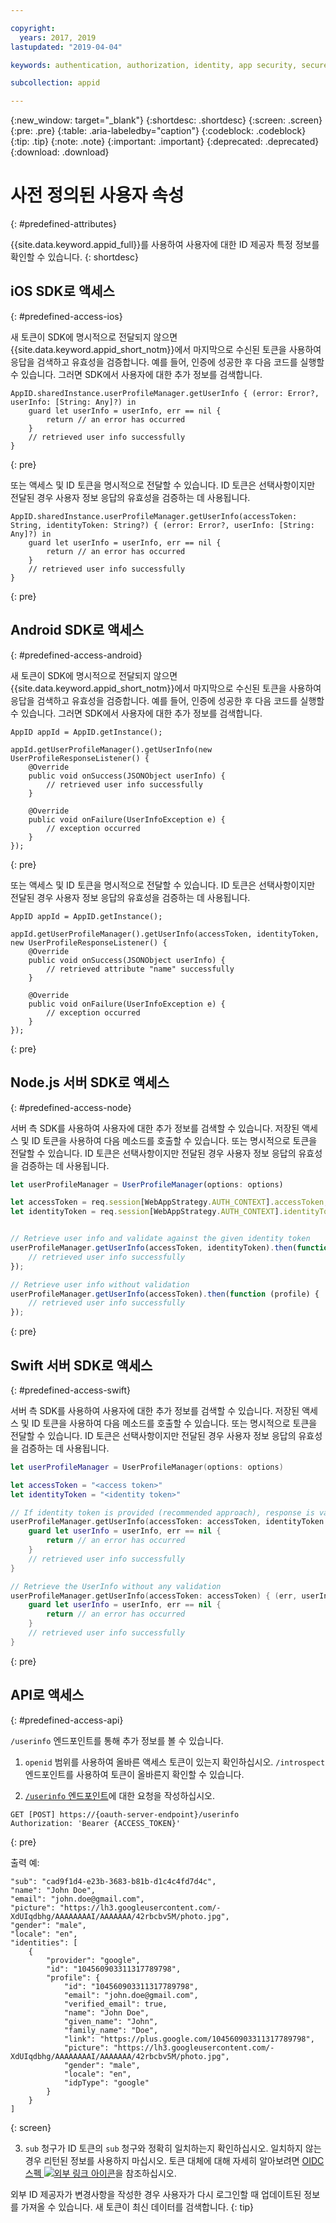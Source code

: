 ```yaml
---

copyright:
  years: 2017, 2019
lastupdated: "2019-04-04"

keywords: authentication, authorization, identity, app security, secure, user information, attributes, accessing, storing, preregister, profiles

subcollection: appid

---
```


{:new_window: target="_blank"}
{:shortdesc: .shortdesc}
{:screen: .screen}
{:pre: .pre}
{:table: .aria-labeledby="caption"}
{:codeblock: .codeblock}
{:tip: .tip}
{:note: .note}
{:important: .important}
{:deprecated: .deprecated}
{:download: .download}

# 사전 정의된 사용자 속성
{: #predefined-attributes}

{{site.data.keyword.appid_full}}를 사용하여 사용자에 대한 ID 제공자 특정 정보를 확인할 수 있습니다.
{: shortdesc}


## iOS SDK로 액세스
{: #predefined-access-ios}

새 토큰이 SDK에 명시적으로 전달되지 않으면 {{site.data.keyword.appid_short_notm}}에서 마지막으로 수신된 토큰을 사용하여 응답을 검색하고 유효성을 검증합니다. 예를 들어, 인증에 성공한 후 다음 코드를 실행할 수 있습니다. 그러면 SDK에서 사용자에 대한 추가 정보를 검색합니다.

```
AppID.sharedInstance.userProfileManager.getUserInfo { (error: Error?, userInfo: [String: Any]?) in
	guard let userInfo = userInfo, err == nil {
		return // an error has occurred
	}
	// retrieved user info successfully
}
```
{: pre}

또는 액세스 및 ID 토큰을 명시적으로 전달할 수 있습니다. ID 토큰은 선택사항이지만 전달된 경우 사용자 정보 응답의 유효성을 검증하는 데 사용됩니다.

```
AppID.sharedInstance.userProfileManager.getUserInfo(accessToken: String, identityToken: String?) { (error: Error?, userInfo: [String: Any]?) in
	guard let userInfo = userInfo, err == nil {
		return // an error has occurred
	}
	// retrieved user info successfully
}
```
{: pre}


## Android SDK로 액세스
{: #predefined-access-android}

새 토큰이 SDK에 명시적으로 전달되지 않으면 {{site.data.keyword.appid_short_notm}}에서 마지막으로 수신된 토큰을 사용하여 응답을 검색하고 유효성을 검증합니다. 예를 들어, 인증에 성공한 후 다음 코드를 실행할 수 있습니다. 그러면 SDK에서 사용자에 대한 추가 정보를 검색합니다.

```
AppID appId = AppID.getInstance();

appId.getUserProfileManager().getUserInfo(new UserProfileResponseListener() {
	@Override
	public void onSuccess(JSONObject userInfo) {
		// retrieved user info successfully
	}

	@Override
	public void onFailure(UserInfoException e) {
		// exception occurred
	}
});
```
{: pre}

또는 액세스 및 ID 토큰을 명시적으로 전달할 수 있습니다. ID 토큰은 선택사항이지만 전달된 경우 사용자 정보 응답의 유효성을 검증하는 데 사용됩니다.

```
AppID appId = AppID.getInstance();

appId.getUserProfileManager().getUserInfo(accessToken, identityToken, new UserProfileResponseListener() {
	@Override
	public void onSuccess(JSONObject userInfo) {
		// retrieved attribute "name" successfully
	}

	@Override
	public void onFailure(UserInfoException e) {
		// exception occurred
	}
});
```
{: pre}


## Node.js 서버 SDK로 액세스
{: #predefined-access-node}


서버 측 SDK를 사용하여 사용자에 대한 추가 정보를 검색할 수 있습니다. 저장된 액세스 및 ID 토큰을 사용하여 다음 메소드를 호출할 수 있습니다. 또는 명시적으로 토큰을 전달할 수 있습니다. ID 토큰은 선택사항이지만 전달된 경우 사용자 정보 응답의 유효성을 검증하는 데 사용됩니다.


```javascript
let userProfileManager = UserProfileManager(options: options)

let accessToken = req.session[WebAppStrategy.AUTH_CONTEXT].accessToken;
let identityToken = req.session[WebAppStrategy.AUTH_CONTEXT].identityToken;


// Retrieve user info and validate against the given identity token
userProfileManager.getUserInfo(accessToken, identityToken).then(function (profile) {
	// retrieved user info successfully
});

// Retrieve user info without validation
userProfileManager.getUserInfo(accessToken).then(function (profile) {
	// retrieved user info successfully
});
```
{: pre}



## Swift 서버 SDK로 액세스
{: #predefined-access-swift}

서버 측 SDK를 사용하여 사용자에 대한 추가 정보를 검색할 수 있습니다. 저장된 액세스 및 ID 토큰을 사용하여 다음 메소드를 호출할 수 있습니다. 또는 명시적으로 토큰을 전달할 수 있습니다. ID 토큰은 선택사항이지만 전달된 경우 사용자 정보 응답의 유효성을 검증하는 데 사용됩니다.


```swift
let userProfileManager = UserProfileManager(options: options)

let accessToken = "<access token>"
let identityToken = "<identity token>"

// If identity token is provided (recommended approach), response is validated against the identity token
userProfileManager.getUserInfo(accessToken: accessToken, identityToken: identityToken) { (err, userInfo) in
	guard let userInfo = userInfo, err == nil {
		return // an error has occurred
	}
	// retrieved user info successfully
}

// Retrieve the UserInfo without any validation
userProfileManager.getUserInfo(accessToken: accessToken) { (err, userInfo) in
	guard let userInfo = userInfo, err == nil {
		return // an error has occurred
	}
	// retrieved user info successfully
}
```
{: pre}



## API로 액세스
{: #predefined-access-api}

`/userinfo` 엔드포인트를 통해 추가 정보를 볼 수 있습니다.

1. `openid` 범위를 사용하여 올바른 액세스 토큰이 있는지 확인하십시오. `/introspect` 엔드포인트를 사용하여 토큰이 올바른지 확인할 수 있습니다.

2. [`/userinfo` 엔드포인트](https://us-south.appid.cloud.ibm.com/swagger-ui/#/Authorization_Server_V4/userInfo)에 대한 요청을 작성하십시오.
  ```
  GET [POST] https://{oauth-server-endpoint}/userinfo
  Authorization: 'Bearer {ACCESS_TOKEN}'
  ```
  {: pre}

  출력 예:
  ```
  "sub": "cad9f1d4-e23b-3683-b81b-d1c4c4fd7d4c",
  "name": "John Doe",
  "email": "john.doe@gmail.com",
  "picture": "https://lh3.googleusercontent.com/-XdUIqdbhg/AAAAAAAAI/AAAAAAA/42rbcbv5M/photo.jpg",
  "gender": "male",
  "locale": "en",
  "identities": [
      {
          "provider": "google",
          "id": "104560903311317789798",
          "profile": {
              "id": "104560903311317789798",
              "email": "john.doe@gmail.com",
              "verified_email": true,
              "name": "John Doe",
              "given_name": "John",
              "family_name": "Doe",
              "link": "https://plus.google.com/104560903311317789798",
              "picture": "https://lh3.googleusercontent.com/-XdUIqdbhg/AAAAAAAAI/AAAAAAA/42rbcbv5M/photo.jpg",
              "gender": "male",
              "locale": "en",
              "idpType": "google"
          }
      }
  ]
  ```
  {: screen}

3. `sub` 청구가 ID 토큰의 `sub` 청구와 정확히 일치하는지 확인하십시오. 일치하지 않는 경우 리턴된 정보를 사용하지 마십시오. 토큰 대체에 대해 자세히 알아보려면 <a href="http://openid.net/specs/openid-connect-core-1_0.html#TokenSubstitution" target="__blank">OIDC 스펙 <img src="../../icons/launch-glyph.svg" alt="외부 링크 아이콘"></a>을 참조하십시오.

외부 ID 제공자가 변경사항을 작성한 경우 사용자가 다시 로그인할 때 업데이트된 정보를 가져올 수 있습니다. 새 토큰이 최신 데이터를 검색합니다.
{: tip}
